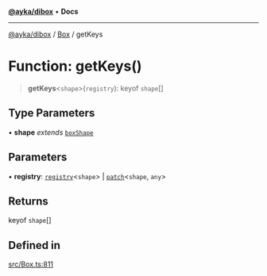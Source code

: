 [**@ayka/dibox**](../../../README.md) • **Docs**

***

[@ayka/dibox](../../../globals.md) / [Box](../README.md) / getKeys

# Function: getKeys()

> **getKeys**\<`shape`\>(`registry`): keyof `shape`[]

## Type Parameters

• **shape** *extends* [`boxShape`](../type-aliases/boxShape.md)

## Parameters

• **registry**: [`registry`](../type-aliases/registry.md)\<`shape`\> \| [`patch`](../type-aliases/patch.md)\<`shape`, `any`\>

## Returns

keyof `shape`[]

## Defined in

[src/Box.ts:811](https://github.com/AndreyMork/dibox/blob/a4051a8bb2daf3e4608cc74f5ffa76c67223e300/src/Box.ts#L811)
